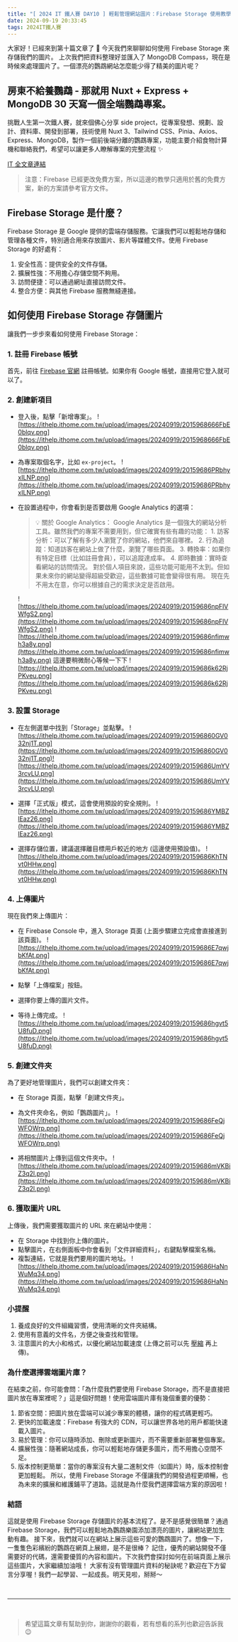```yaml
---
title: "[ 2024 IT 鐵人賽 DAY10 ] 輕鬆管理網站圖片：Firebase Storage 使用教學"
date: 2024-09-19 20:33:45
tags: 2024IT鐵人賽
---
```



大家好！已經來到第十篇文章了 🎉
今天我們來聊聊如何使用 Firebase Storage 來存儲我們的圖片。
上次我們把資料整理好並匯入了 MongoDB Compass，現在是時候來處理圖片了。一個漂亮的鸚鵡網站怎麼能少得了精美的圖片呢？

<!--more-->

<div class="cus-intro-box">
    <h2>房東不給養鸚鵡 - 那就用 Nuxt + Express + MongoDB 30 天寫一個全端鸚鵡專案。</h2>
    <p>挑戰人生第一次鐵人賽，就來個佛心分享 side project，從專案發想、規劃、設計、資料庫、開發到部署，技術使用 Nuxt 3、Tailwind CSS、Pinia、Axios、Express、MongoDB，製作一個前後端分離的鸚鵡專案，功能主要介紹食物計算機和聯絡我們，希望可以讓更多人瞭解專案的完整流程 ✨</p>
    <a href="https://ithelp.ithome.com.tw/users/20159686/ironman/7564" target="_blank">IT 全文章連結</a>
</div>

> 注意：Firebase 已經更改免費方案，所以這邊的教學只適用於舊的免費方案，新的方案請參考官方文件。

## Firebase Storage 是什麼？

Firebase Storage 是 Google 提供的雲端存儲服務。它讓我們可以輕鬆地存儲和管理各種文件，特別適合用來存放圖片、影片等媒體文件。使用 Firebase Storage 的好處有：
1. 安全性高：提供安全的文件存儲。
2. 擴展性強：不用擔心存儲空間不夠用。
3. 訪問便捷：可以通過網址直接訪問文件。
4. 整合方便：與其他 Firebase 服務無縫連接。

## 如何使用 Firebase Storage 存儲圖片

讓我們一步步來看如何使用 Firebase Storage：

### 1. 註冊 Firebase 帳號

首先，前往 [Firebase 官網](https://firebase.google.com/?hl=zh-cn) 註冊帳號。如果你有 Google 帳號，直接用它登入就可以了。

### 2. 創建新項目

- 登入後，點擊「新增專案」。
    ![https://ithelp.ithome.com.tw/upload/images/20240919/2015968666FbE0blqv.png](https://ithelp.ithome.com.tw/upload/images/20240919/2015968666FbE0blqv.png)
    
- 為專案取個名字，比如 `ex-project`。
    ![https://ithelp.ithome.com.tw/upload/images/20240919/20159686PRbhyxILNP.png](https://ithelp.ithome.com.tw/upload/images/20240919/20159686PRbhyxILNP.png)
    
- 在設置過程中，你會看到是否要啟用 Google Analytics 的選項：
    > 💡 關於 Google Analytics：
        Google Analytics 是一個強大的網站分析工具。雖然我們的專案不需要用到，但它確實有些有趣的功能：
        1. 訪客分析：可以了解有多少人瀏覽了你的網站，他們來自哪裡。
        2. 行為追蹤：知道訪客在網站上做了什麼，瀏覽了哪些頁面。
        3. 轉換率：如果你有特定目標（比如註冊會員），可以追蹤達成率。
        4. 即時數據：實時查看網站的訪問情況。
        對於個人項目來說，這些功能可能用不太到。但如果未來你的網站變得超級受歡迎，這些數據可能會變得很有用。
        現在先不用太在意，你可以根據自己的需求決定是否啟用。
    
    ![https://ithelp.ithome.com.tw/upload/images/20240919/20159686npFlVWfgS2.png](https://ithelp.ithome.com.tw/upload/images/20240919/20159686npFlVWfgS2.png)
    ![https://ithelp.ithome.com.tw/upload/images/20240919/20159686nfimwh3a8y.png](https://ithelp.ithome.com.tw/upload/images/20240919/20159686nfimwh3a8y.png)
    這邊要稍微耐心等候一下下
    ![https://ithelp.ithome.com.tw/upload/images/20240919/20159686k62RjPKveu.png](https://ithelp.ithome.com.tw/upload/images/20240919/20159686k62RjPKveu.png)
    

### 3. 設置 Storage

- 在左側選單中找到「Storage」並點擊。
    ![https://ithelp.ithome.com.tw/upload/images/20240919/201596860GV032nj1T.png](https://ithelp.ithome.com.tw/upload/images/20240919/201596860GV032nj1T.png)![https://ithelp.ithome.com.tw/upload/images/20240919/20159686UmYV3rcvLU.png](https://ithelp.ithome.com.tw/upload/images/20240919/20159686UmYV3rcvLU.png)
    
- 選擇「正式版」模式，這會使用預設的安全規則。
    ![https://ithelp.ithome.com.tw/upload/images/20240919/20159686YMBZlEaz26.png](https://ithelp.ithome.com.tw/upload/images/20240919/20159686YMBZlEaz26.png)
    
- 選擇存儲位置，建議選擇離目標用戶較近的地方 (這邊使用預設值)。
    ![https://ithelp.ithome.com.tw/upload/images/20240919/20159686KhTNvt0HHw.png](https://ithelp.ithome.com.tw/upload/images/20240919/20159686KhTNvt0HHw.png)
    

### 4. 上傳圖片

現在我們來上傳圖片：

- 在 Firebase Console 中，進入 Storage 頁面 (上面步驟建立完成會直接進到該頁面)。
    ![https://ithelp.ithome.com.tw/upload/images/20240919/20159686E7qwjbKfAt.png](https://ithelp.ithome.com.tw/upload/images/20240919/20159686E7qwjbKfAt.png)
    
- 點擊「上傳檔案」按鈕。
- 選擇你要上傳的圖片文件。
- 等待上傳完成。
    ![https://ithelp.ithome.com.tw/upload/images/20240919/20159686hgvt5U8fuD.png](https://ithelp.ithome.com.tw/upload/images/20240919/20159686hgvt5U8fuD.png)
    

### 5. 創建文件夾

為了更好地管理圖片，我們可以創建文件夾：

- 在 Storage 頁面，點擊「創建文件夾」。
- 為文件夾命名，例如「鸚鵡圖片」。
    ![https://ithelp.ithome.com.tw/upload/images/20240919/20159686FeQjWFOWrp.png](https://ithelp.ithome.com.tw/upload/images/20240919/20159686FeQjWFOWrp.png)
    
- 將相關圖片上傳到這個文件夾中。
    ![https://ithelp.ithome.com.tw/upload/images/20240919/20159686mVKBiZ3q2l.png](https://ithelp.ithome.com.tw/upload/images/20240919/20159686mVKBiZ3q2l.png)
    

### 6. 獲取圖片 URL

上傳後，我們需要獲取圖片的 URL 來在網站中使用：
- 在 Storage 中找到你上傳的圖片。
- 點擊圖片，在右側面板中你會看到「文件詳細資料」，右鍵點擊檔案名稱。
- 複製連結，它就是我們要用的圖片地址。
    ![https://ithelp.ithome.com.tw/upload/images/20240919/20159686HaNnWuMq34.png](https://ithelp.ithome.com.tw/upload/images/20240919/20159686HaNnWuMq34.png)
    

### 小提醒

1. 養成良好的文件組織習慣，使用清晰的文件夾結構。
2. 使用有意義的文件名，方便之後查找和管理。
3. 注意圖片的大小和格式，以優化網站加載速度 (上傳之前可以先 [壓縮](https://www.fonepaw.com/tw/photo-compressor/) 再上傳)。

### 為什麼選擇雲端圖片庫？

在結束之前，你可能會問：「為什麼我們要使用 Firebase Storage，而不是直接把圖片放在專案裡呢？」這是個好問題！使用雲端圖片庫有幾個重要的優勢：
1. 節省空間：把圖片放在雲端可以減少專案的體積，讓你的程式碼更輕巧。
2. 更快的加載速度：Firebase 有強大的 CDN，可以讓世界各地的用戶都能快速載入圖片。
3. 易於管理：你可以隨時添加、刪除或更新圖片，而不需要重新部署整個專案。
4. 擴展性強：隨著網站成長，你可以輕鬆地存儲更多圖片，而不用擔心空間不足。
5. 版本控制更簡單：當你的專案沒有大量二進制文件（如圖片）時，版本控制會更加輕鬆。
所以，使用 Firebase Storage 不僅讓我們的開發過程更順暢，也為未來的擴展和維護鋪平了道路。這就是為什麼我們選擇雲端方案的原因啦！

### 結語

這就是使用 Firebase Storage 存儲圖片的基本流程了。是不是感覺很簡單？通過 Firebase Storage，我們可以輕鬆地為鸚鵡樂園添加漂亮的圖片，讓網站更加生動有趣。
接下來，我們就可以在網站上展示這些可愛的鸚鵡圖片了。想像一下，一隻隻色彩繽紛的鸚鵡在網頁上展翅，是不是很棒？
記住，優秀的網站開發不僅需要好的代碼，還需要優質的內容和圖片。下次我們會探討如何在前端頁面上展示這些圖片，大家繼續加油哦！
大家有沒有管理圖片資料的秘訣呢？歡迎在下方留言分享喔！我們一起學習、一起成長。明天見啦，掰掰～

<br />
<hr />
<br />

> 希望這篇文章有幫助到你，謝謝你的觀看，若有想看的系列也歡迎告訴我 😉